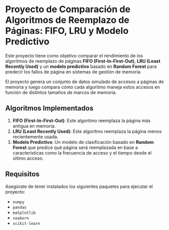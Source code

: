 # Proyecto de Comparación de Algoritmos de Reemplazo de Páginas: FIFO, LRU y Modelo Predictivo

Este proyecto tiene como objetivo comparar el rendimiento de los algoritmos de reemplazo de páginas **FIFO (First-In-First-Out)**, **LRU (Least Recently Used)** y un **modelo predictivo** basado en **Random Forest** para predecir los fallos de página en sistemas de gestión de memoria.

El proyecto genera un conjunto de datos simulado de accesos a páginas de memoria y luego compara cómo cada algoritmo maneja estos accesos en función de distintos tamaños de marcos de memoria.

## Algoritmos Implementados

1. **FIFO (First-In-First-Out)**: Este algoritmo reemplaza la página más antigua en memoria.
2. **LRU (Least Recently Used)**: Este algoritmo reemplaza la página menos recientemente usada.
3. **Modelo Predictivo**: Un modelo de clasificación basado en **Random Forest** que predice qué página será reemplazada en base a características como la frecuencia de acceso y el tiempo desde el último acceso.

## Requisitos

Asegúrate de tener instalados los siguientes paquetes para ejecutar el proyecto:

- `numpy`
- `pandas`
- `matplotlib`
- `seaborn`
- `scikit-learn`
